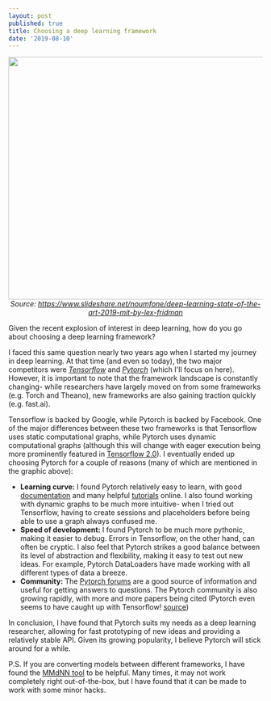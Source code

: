 ```yaml
---
layout: post
published: true
title: Choosing a deep learning framework
date: '2019-08-10'
---
```


<p align="center">
  <img width="640" height="480" src="http://brianhhu.github.io/img/dl_frameworks.jpg"><br />
  <em>Source: <a href="https://www.slideshare.net/noumfone/deep-learning-state-of-the-art-2019-mit-by-lex-fridman">https://www.slideshare.net/noumfone/deep-learning-state-of-the-art-2019-mit-by-lex-fridman</a></em>
</p>

Given the recent explosion of interest in deep learning, how do you go about choosing a deep learning framework?

<!--break-->

I faced this same question nearly two years ago when I started my journey in deep learning.
At that time (and even so today), the two major competitors were [*Tensorflow*](https://www.tensorflow.org/) and [*Pytorch*](https://pytorch.org/) (which I'll focus on here).
However, it is important to note that the framework landscape is constantly changing- while researchers
have largely moved on from some frameworks (e.g. Torch and Theano), new frameworks are also gaining traction quickly (e.g. fast.ai).

Tensorflow is backed by Google, while Pytorch is backed by Facebook. One of the major differences between these two frameworks
is that Tensorflow uses static computational graphs, while Pytorch uses dynamic computational graphs (although this will change with eager execution being more prominently featured in [Tensorflow 2.0](https://medium.com/tensorflow/whats-coming-in-tensorflow-2-0-d3663832e9b8)).
I eventually ended up choosing Pytorch for a couple of reasons (many of which are mentioned in the graphic above):

* **Learning curve:** I found Pytorch relatively easy to learn, with good [documentation](https://pytorch.org/docs/stable/index.html) and many helpful [tutorials](https://pytorch.org/tutorials/) online. I also found working with dynamic graphs to
be much more intuitive- when I tried out Tensorflow, having to create sessions and placeholders before being able to use a graph always confused me.
* **Speed of development:** I found Pytorch to be much more pythonic, making it easier to debug. Errors in Tensorflow, on the other hand, can often be cryptic. I also feel that Pytorch strikes a good balance between its level of abstraction and flexibility, making it easy to test out new ideas.
For example, Pytorch DataLoaders have made working with all different types of data a breeze. 
* **Community:** The [Pytorch forums](https://discuss.pytorch.org/) are a good source of information and useful for getting answers to questions. The Pytorch community is also
growing rapidly, with more and more papers being cited (Pytorch even seems to have caught up with Tensorflow! [source](https://www.oreilly.com/ideas/one-simple-graphic-researchers-love-pytorch-and-tensorflow))

In conclusion, I have found that Pytorch suits my needs as a deep learning researcher, allowing for fast prototyping of new ideas and providing a relatively stable API. Given its growing popularity,
I believe Pytorch will stick around for a while.

P.S. If you are converting models between different frameworks, I have found the [MMdNN tool](https://github.com/microsoft/MMdnn) to be helpful. Many times, it may not work completely right out-of-the-box, but I have found that it can be made to work with some minor hacks.
